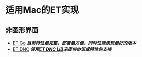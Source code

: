 # 适用Mac的ET实现

## 非图形界面

- [ET Go](https://github.com/eaglexiang/eagle.tunnel.go) ***目前特性最完整，部署最方便，同时性能表现最好的版本***
- [ET DNC](https://github.com/eaglexiang/eagle.tunnel.dotnet.core) ***使用[ET DNC LIB](https://github.com/eaglexiang/eagle.tunnel.dotnet.core.lib)来提供协议或特性的支持***